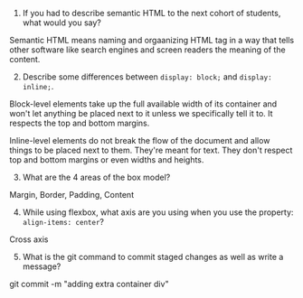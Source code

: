 1. If you had to describe semantic HTML to the next cohort of students, what would you say?

Semantic HTML means naming and orgaanizing HTML tag in a way that tells other software like search engines and screen readers the meaning of the content. 

2. Describe some differences between ```display: block;``` and ```display: inline;```.

Block-level elements take up the full available width of its container and won't let anything be placed next to it unless we specifically tell it to. It respects the top and bottom margins.

 Inline-level elements do not break the flow of the document and allow things to be placed next to them. They're meant for text. They don't respect top and bottom margins or even widths and heights. 

3. What are the 4 areas of the box model?

Margin, Border, Padding, Content

4. While using flexbox, what axis are you using when you use the property: ```align-items: center```?

Cross axis

5. What is the git command to commit staged changes as well as write a message? 

git commit -m "adding extra container div" 